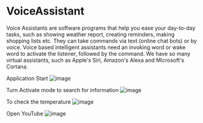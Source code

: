# VoiceAssistant

Voice Assistants are software programs that help you ease your day-to-day tasks, such as showing 
weather report, creating reminders, making shopping lists etc. They can take commands via text (online 
chat bots) or by voice. Voice based intelligent assistants need an invoking word or wake word to activate 
the listener, followed by the command. We have so many virtual assistants, such as Apple's Siri, 
Amazon's Alexa and Microsoft's Cortana.

Application Start
![image](https://user-images.githubusercontent.com/78689154/206870264-bb44cbc0-9aff-492f-b548-5430fbb2378a.png)

Turn Activate mode to search for information
![image](https://user-images.githubusercontent.com/78689154/206870287-303f6a9e-4e48-4697-9d1d-b0b25688b500.png)

To check the temperature 
![image](https://user-images.githubusercontent.com/78689154/206870303-b6989162-7138-4cd3-968e-16e474f14b3b.png)

Open YouTube
![image](https://user-images.githubusercontent.com/78689154/206870326-97566b61-dc92-417d-97f8-5181a69e0996.png)
